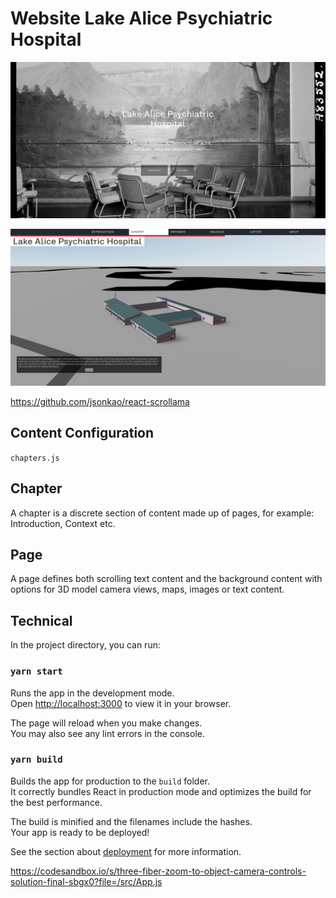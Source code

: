 # Website Lake Alice Psychiatric Hospital


[![Cover image](./documentation/images/Screenshot%202023-06-01%20at%2012.35.58%20PM.png)](./documentation/images/Screenshot%202023-06-01%20at%2012.35.58%20PM.png)

[![Cover image](./documentation/images/Screenshot%202023-06-01%20at%2012.35.41%20PM.png)](./documentation/images/Screenshot%202023-06-01%20at%2012.35.58%20PM.png)

https://github.com/jsonkao/react-scrollama

## Content Configuration

`chapters.js`

## Chapter

A chapter is a discrete section of content made up of pages, for example: Introduction, Context etc.

## Page

A page defines both scrolling text content and the background content with options for 3D model camera views, maps, images or text content.

## Technical

In the project directory, you can run:

### `yarn start`

Runs the app in the development mode.\
Open [http://localhost:3000](http://localhost:3000) to view it in your browser.

The page will reload when you make changes.\
You may also see any lint errors in the console.

### `yarn build`

Builds the app for production to the `build` folder.\
It correctly bundles React in production mode and optimizes the build for the best performance.

The build is minified and the filenames include the hashes.\
Your app is ready to be deployed!

See the section about [deployment](https://facebook.github.io/create-react-app/docs/deployment) for more information.

https://codesandbox.io/s/three-fiber-zoom-to-object-camera-controls-solution-final-sbgx0?file=/src/App.js
